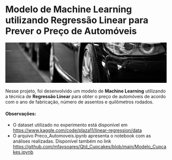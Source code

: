 # Modelo de Machine Learning utilizando Regressão Linear para Prever o Preço de Automóveis

![alt text](https://github.com/mfaysoares/Simulador_Preco_Carros/blob/main/cover.png)

Nesse projeto, foi desenvolvido um modelo de **Machine Learning** utilizando a técnica de **Regressão Linear** para obter o preço de automóveis de acordo com o ano de fabricação, número de assentos e quilômetros rodados.

#### **Observações:**

*   O dataset utilizado no experimento está disponível em https://www.kaggle.com/code/plaza11/linear-regression/data
*   O arquivo Preco_Automoveis.ipynb apresenta o notebook com as análises realizadas. Disponível também no link https://github.com/mfaysoares/Qtd_Cupcakes/blob/main/Modelo_Cupcakes.ipynb
